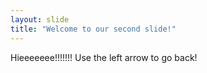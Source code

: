 ```yaml
---
layout: slide
title: "Welcome to our second slide!"
---
```

Hieeeeeee!!!!!!!
Use the left arrow to go back!

